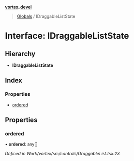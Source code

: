 **[vortex_devel](../README.md)**

> [Globals](../globals.md) / IDraggableListState

# Interface: IDraggableListState

## Hierarchy

* **IDraggableListState**

## Index

### Properties

* [ordered](idraggableliststate.md#ordered)

## Properties

### ordered

•  **ordered**: any[]

*Defined in Work/vortex/src/controls/DraggableList.tsx:23*
